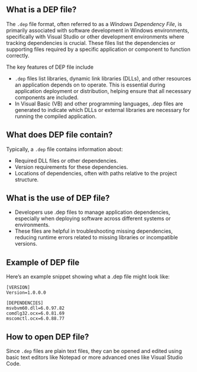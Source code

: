 ## What is a DEP file?

The `.dep` file format, often referred to as a _Windows Dependency File_, is primarily associated with software development in Windows environments, specifically with Visual Studio or other development environments where tracking dependencies is crucial. These files list the dependencies or supporting files required by a specific application or component to function correctly.

The key features of DEP file include

- `.dep` files list libraries, dynamic link libraries (DLLs), and other resources an application depends on to operate. This is essential during application deployment or distribution, helping ensure that all necessary components are included.
- In Visual Basic (VB) and other programming languages, .dep files are generated to indicate which DLLs or external libraries are necessary for running the compiled application.

## What does DEP file contain?

Typically, a `.dep` file contains information about:

-   Required DLL files or other dependencies.
-   Version requirements for these dependencies.
-   Locations of dependencies, often with paths relative to the project structure.

## What is the use of DEP file?

- Developers use .dep files to manage application dependencies, especially when deploying software across different systems or environments.
- These files are helpful in troubleshooting missing dependencies, reducing runtime errors related to missing libraries or incompatible versions.

## Example of DEP file

Here’s an example snippet showing what a .dep file might look like:

```
[VERSION]
Version=1.0.0.0

[DEPENDENCIES]
msvbvm60.dll=6.0.97.82
comdlg32.ocx=6.0.81.69
mscomctl.ocx=6.0.88.77
```

## How to open DEP file?

Since `.dep` files are plain text files, they can be opened and edited using basic text editors like Notepad or more advanced ones like Visual Studio Code.
